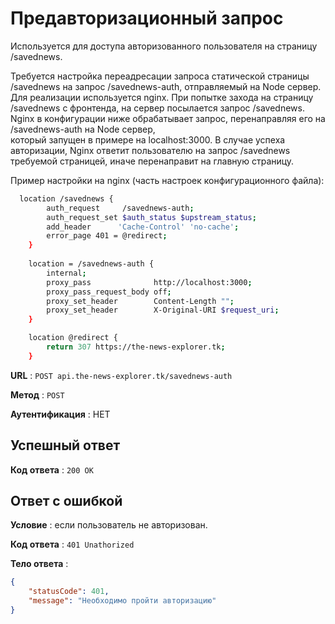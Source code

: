 # Предавторизационный запрос

Используется для доступа авторизованного пользователя на страницу /savednews.  
  
Требуется настройка переадресации запроса статической страницы /savednews на запрос /savednews-auth, отправляемый на Node сервер.
Для реализации используется nginx.
При попытке захода на страницу /savednews с фронтенда, на сервер посылается запрос /savednews.
Nginx в конфигурации ниже обрабатывает запрос, перенаправляя его на /savednews-auth на Node сервер,  
который запущен в примере на localhost:3000. В случае успеха авторизации, Nginx ответит пользователю
на запрос /savednews требуемой страницей, иначе перенаправит на главную страницу.

Пример настройки на nginx (часть настроек конфигурационного файла):

```bash
  location /savednews {
        auth_request     /savednews-auth;
        auth_request_set $auth_status $upstream_status;
        add_header      'Cache-Control' 'no-cache';
        error_page 401 = @redirect;
    }
    
    location = /savednews-auth {
        internal;
        proxy_pass              http://localhost:3000;
        proxy_pass_request_body off;
        proxy_set_header        Content-Length "";
        proxy_set_header        X-Original-URI $request_uri;
    }

    location @redirect {
        return 307 https://the-news-explorer.tk;
    }
```

**URL** : `POST api.the-news-explorer.tk/savednews-auth`

**Метод** : `POST`

**Аутентификация** : НЕТ

## Успешный ответ

**Код ответа** : `200 OK`

## Ответ с ошибкой

**Условие** : если пользователь не авторизован.

**Код ответа** : `401 Unathorized`

**Тело ответа** :

```json
{
    "statusCode": 401,
    "message": "Необходимо пройти авторизацию"
}
```
